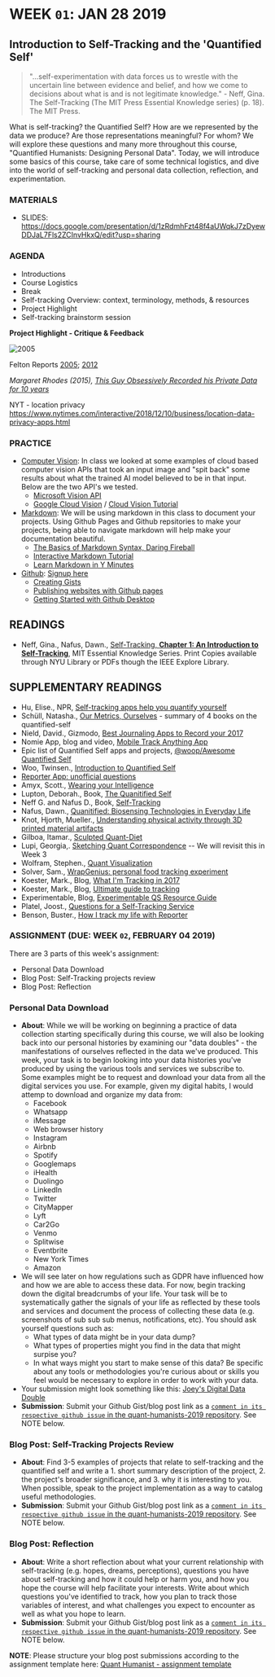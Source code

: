 # WEEK `01`: JAN 28 2019
## Introduction to Self-Tracking and the 'Quantified Self' 

> "...self-experimentation with data forces us to wrestle with the uncertain line between evidence and belief, and how we come to decisions about what is and is not legitimate knowledge." - Neff, Gina. The Self-Tracking (The MIT Press Essential Knowledge series) (p. 18). The MIT Press. 

What is self-tracking? the Quantified Self? How are we represented by the data we produce? Are those representations meaningful? For whom? We will explore these questions and many more throughout this course, "Quantified Humanists: Designing Personal Data". Today, we will introduce some basics of this course, take care of some technical logistics, and dive into the world of self-tracking and personal data collection, reflection, and experimentation.


### MATERIALS
- SLIDES: https://docs.google.com/presentation/d/1zRdmhFzt48f4aUWqkJ7zDyewDDJaL7Fls2ZCInvHkxQ/edit?usp=sharing

### AGENDA
- Introductions
- Course Logistics
- Break
- Self-tracking Overview: context, terminology, methods, & resources
- Project Highlight
- Self-tracking brainstorm session

**Project Highlight - Critique & Feedback**

![2005](https://i.imgur.com/7DNBVt1.jpg)

Felton Reports [2005](http://feltron.com/FAR05.html); [2012](http://feltron.com/FAR12.html) 

_Margaret Rhodes (2015), [This Guy Obsessively Recorded his Private Data for 10 years](https://www.wired.com/2015/10/nicholas-felton-obsessively-recorded-his-private-data-for-10-years/)_


NYT - location privacy
https://www.nytimes.com/interactive/2018/12/10/business/location-data-privacy-apps.html

### PRACTICE


- [Computer Vision](https://en.wikipedia.org/wiki/Computer_vision): In class we looked at some examples of cloud based computer vision APIs that took an input image and "spit back" some results about what the trained AI model believed to be in that input. Below are the two API's we tested. 
    - [Microsoft Vision API](https://azure.microsoft.com/en-us/services/cognitive-services/computer-vision/)
    - [Google Cloud Vision](https://cloud.google.com/vision/) / [Cloud Vision Tutorial](https://codelabs.developers.google.com/codelabs/cloud-vision-intro/index.html#0)
- [Markdown](https://en.wikipedia.org/wiki/Markdown): We will be using markdown in this class to document your projects. Using Github Pages and Github repsitories to make your projects, being able to navigate markdown will help make your documentation beautiful.
    - [The Basics of Markdown Syntax, Daring Fireball](http://daringfireball.net/projects/markdown/basics)
    - [Interactive Markdown Tutorial](https://www.markdowntutorial.com/)
    - [Learn Markdown in Y Minutes](https://learnxinyminutes.com/docs/markdown/)
- [Github](https://github.com/): [Signup here](https://help.github.com/articles/signing-up-for-a-new-github-account/)
    - [Creating Gists](https://help.github.com/articles/creating-gists/)    
    - [Publishing websites with Github pages](https://pages.github.com/)
    - [Getting Started with Github Desktop](https://help.github.com/desktop-classic/guides/getting-started/)

## READINGS

- Neff, Gina., Nafus, Dawn., [Self-Tracking, **Chapter 1: An Introduction to Self-Tracking**](https://ieeexplore-ieee-org.proxy.library.nyu.edu/book/7580017?bknumber=7580017), MIT Essential Knowledge Series. Print Copies available through NYU Library or PDFs though the IEEE Explore Library. 

## SUPPLEMENTARY READINGS

- Hu, Elise., NPR, [Self-tracking apps help you quantify yourself](https://www.npr.org/sections/alltechconsidered/2013/03/12/174058272/self-tracking-apps-to-help-you-quantify-yourself)
- Schüll, Natasha., [Our Metrics, Ourselves](http://www.publicbooks.org/our-metrics-ourselves/) - summary of 4 books on the quantified-self
- Nield, David., Gizmodo, [Best Journaling Apps to Record your 2017](https://fieldguide.gizmodo.com/the-best-journaling-apps-to-record-your-2017-memories-1790359047)
- Nomie App, blog and video, [Mobile Track Anything App](https://www.huffingtonpost.com/matt-hunckler/mobile-trackanything-app-_b_11210632.html)
- Epic list of Quantified Self apps and projects, [@woop/Awesome Quantified Self](https://github.com/woop/awesome-quantified-self)
- Woo, Twinsen., [Introduction to Quantified Self](https://medium.com/@twinsenwu/introduction-to-quantified-self-8d263a36fd22)
- [Reporter App: unofficial questions](http://reporter-app-survey-questions.tumblr.com/)
- Amyx, Scott., [Wearing your Intelligence](https://www.wired.com/insights/2014/12/wearing-your-intelligence/)
- Lupton, Deborah., Book,  [The Quanitified Self](https://books.google.nl/books/about/The_Quantified_Self.html?id=nUwKDQAAQBAJ&redir_esc=y)
- Neff G. and Nafus D., Book, [Self-Tracking](https://mitpress.mit.edu/books/self-tracking)
- Nafus, Dawn., [Quanitified: Biosensing Technologies in Everyday Life](https://mitpress.mit.edu/books/quantified)
- Knot, Hjorth, Mueller., [Understanding physical activity through 3D printed material artifacts](https://dl.acm.org/citation.cfm?id=2557144)
-  Gilboa, Itamar., [Sculpted Quant-Diet](https://www.wired.com/2015/07/artist-sculpted-everything-ate-year/)
- Lupi, Georgia,. [Sketching Quant Correspondence](http://www.dear-data.com/theproject) -- We will revisit this in Week 3
- Wolfram, Stephen., [Quant Visualization](http://blog.stephenwolfram.com/2012/03/the-personal-analytics-of-my-life/)
- Solver, Sam., [WrapGenius: personal food tracking experiment](http://www.wrapgenius.me/)
- Koester, Mark., Blog, [What I'm Tracking in 2017](http://www.markwk.com/2017/01/what-I-am-tracking-in-2017.html)
- Koester, Mark., Blog, [Ultimate guide to tracking](http://www.markwk.com/tracking-tools.html)
- Experimentable, Blog, [Experimentable QS Resource Guide](http://experimentable.com/qs-guide/)
- Platel, Joost., [Questions for a Self-Tracking Service](http://quantifiedself.com/2011/06/questions-for-a-self-tracking-service/)
- Benson, Buster., [How I track my life with Reporter](https://medium.com/@buster/how-i-track-my-life-7da6f22b8e2c)


### ASSIGNMENT (DUE: WEEK `02`, FEBRUARY 04 2019)

There are 3 parts of this week's assignment:
- Personal Data Download
- Blog Post: Self-Tracking projects review
- Blog Post: Reflection 


### Personal Data Download 
- **About**:  While we will be working on beginning a practice of data collection starting specifically during this course, we will also be looking back into our personal histories by examining our "data doubles" - the manifestations of ourselves reflected in the data we've produced. This week, your task is to begin looking into your data histories you've produced by using the various tools and services we subscribe to. Some examples might be to request and download your data from all the digital services you use. For example, given my digital habits, I would attemp to download and organize my data from:
    + Facebook
    + Whatsapp
    + iMessage
    + Web browser history 
    + Instagram
    + Airbnb
    + Spotify
    + Googlemaps
    + iHealth
    + Duolingo
    + LinkedIn
    + Twitter
    + CityMapper
    + Lyft
    + Car2Go
    + Venmo
    + Splitwise
    + Eventbrite
    + New York Times
    + Amazon
- We will see later on how regulations such as GDPR have influenced how and how we are able to access these data. For now, begin tracking down the digital breadcrumbs of your life. Your task will be to systematically gather the signals of your life as reflected by these tools and services and document the process of collecting these data (e.g. screenshots of sub sub sub menus, notifications, etc). You should ask yourself questions such as:
    + What types of data might be in your data dump?
    + What types of properties might you find in the data that might surpise you?
    + In what ways might you start to make sense of this data? Be specific about any tools or methodologies you're curious about or skills you feel would be necessary to explore in order to work with your data.
- Your submission might look something like this: [Joey's Digital Data Double](/assignments/joeyklee/a1_1-data-double.md)
- **Submission**: Submit your Github Gist/blog post link as a [`comment in its respective github issue` in the quant-humanists-2019 repository](https://github.com/joeyklee/quant-humanists-2019/issues). See NOTE below.


### Blog Post: Self-Tracking Projects Review
- **About**: Find 3-5 examples of projects that relate to self-tracking and the quantified self and write a 1. short summary description of the project, 2. the project's broader significance, and 3. why it is interesting to you. When possible, speak to the project implementation as a way to catalog useful methodologies. 
- **Submission**: Submit your Github Gist/blog post link as a [`comment in its respective github issue` in the quant-humanists-2019 repository](https://github.com/joeyklee/quant-humanists-2019/issues). See NOTE below.

### Blog Post: Reflection
- **About**:  Write a short reflection about what your current relationship with self-tracking (e.g. hopes, dreams, perceptions), questions you have about self-tracking and how it could help or harm you, and how you hope the course will help facilitate your interests. Write about which questions you've identified to track, how you plan to track those variables of interest, and what challenges you expect to encounter as well as what you hope to learn. 
- **Submission**: Submit your Github Gist/blog post link as a [`comment in its respective github issue` in the quant-humanists-2019 repository](https://github.com/joeyklee/quant-humanists-2018/issues). See NOTE below.

**NOTE**: Please structure your blog post submissions according to the assignment template here: [Quant Humanist - assignment template](https://github.com/joeyklee/quant-humanists-2019/blob/master/_templates/assignment-submission-template.md) 

